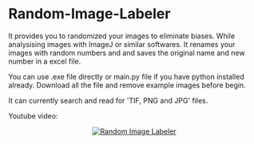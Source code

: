 # Random-Image-Labeler
It provides you to randomized your images to eliminate biases. While analysising images with ImageJ or similar softwares. It renames your images with random numbers and and saves the original name and new number in a excel file. 

You can use .exe file directly or main.py file if you have python installed already. Download all the file and remove example images before begin.

It can currently search and read for 'TIF, PNG and JPG' files.

Youtube video:

<div align="center">
  <a href="https://www.youtube.com/watch?v=m9XpWw34FWo"><img src="https://i.ytimg.com/vi/m9XpWw34FWo/hqdefault.jpg?sqp=-oaymwEcCPYBEIoBSFXyq4qpAw4IARUAAIhCGAFwAcABBg==&rs=AOn4CLBvNlZ0oWpysFAI3CSy0uerp8lXlw" alt="Random Image Labeler"></a>
</div>
